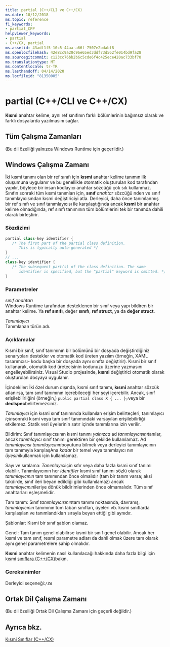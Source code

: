 ```yaml
---
title: partial (C++/CLI ve C++/CX)
ms.date: 10/12/2018
ms.topic: reference
f1_keywords:
- partial_CPP
helpviewer_keywords:
- partial
- C++/CX, partial
ms.assetid: 43adf1f5-10c5-44aa-a66f-7507e2bdabf8
ms.openlocfilehash: 42e8cc9a20c96e65ed3ddf73d562fe014bd9fa28
ms.sourcegitcommit: c123cc76bb2b6c5cde6f4c425ece420ac733bf70
ms.translationtype: MT
ms.contentlocale: tr-TR
ms.lasthandoff: 04/14/2020
ms.locfileid: "81350005"
---
```

# <a name="partial--ccli-and-ccx"></a>partial (C++/CLI ve C++/CX)

**Kısmi** anahtar kelime, aynı ref sınıfının farklı bölümlerinin bağımsız olarak ve farklı dosyalarda yazılmasını sağlar.

## <a name="all-runtimes"></a>Tüm Çalışma Zamanları

(Bu dil özelliği yalnızca Windows Runtime için geçerlidir.)

## <a name="windows-runtime"></a>Windows Çalışma Zamanı

İki kısmi tanımı olan bir ref sınıfı için **kısmi** anahtar kelime tanımın ilk oluşumuna uygulanır ve bu genellikle otomatik oluşturulan kod tarafından yapılır, böylece bir insan kodlayıcı anahtar sözcüğü çok sık kullanmaz. Sınıfın sonraki tüm kısmi tanımları için, **sınıf** *anahtar* sözcüğü nden ve sınıf tanımlayıcısından kısmi değiştiriciyi atla. Derleyici, daha önce tanımlanmış bir ref sınıfı ve sınıf tanımlayıcısı ile karşılaştığında ancak **kısmi** bir anahtar kelime olmadığında, ref sınıfı tanımının tüm bölümlerini tek bir tanımda dahili olarak birleştirir.

### <a name="syntax"></a>Sözdizimi

```cpp
partial class-key identifier {
   /* The first part of the partial class definition.
      This is typically auto-generated */
}
// ...
class-key identifier {
   /* The subsequent part(s) of the class definition. The same
      identifier is specified, but the "partial" keyword is omitted. */
}
```

### <a name="parameters"></a>Parametreler

*sınıf anahtarı*<br/>
Windows Runtime tarafından desteklenen bir sınıf veya yapı bildiren bir anahtar kelime. Ya **ref sınıfı**, değer **sınıfı**, **ref struct**, ya da **değer struct**.

*Tanımlayıcı*<br/>
Tanımlanan türün adı.

### <a name="remarks"></a>Açıklamalar

Kısmi bir sınıf, sınıf tanımının bir bölümünü bir dosyada değiştirdiğiniz senaryoları destekler ve otomatik kod üreten yazılım (örneğin, XAML tasarımcısı- kodu başka bir dosyada aynı sınıfta değiştirir). Kısmi bir sınıf kullanarak, otomatik kod üretecisinin kodunuzu üzerine yazmasını engelleyebilirsiniz. Visual Studio projesinde, **kısmi** değiştirici otomatik olarak oluşturulan dosyaya uygulanır.

İçindekiler: İki özel durum dışında, kısmi sınıf tanımı, **kısmi** anahtar sözcük atlanırsa, tam sınıf tanımının içerebileceği her şeyi içerebilir. Ancak, sınıf erişilebilirliğini (örneğin,) `public partial class X { ... };`veya bir **declspec**belirtemezsiniz.

*Tanımlayıcı* için kısmi sınıf tanımında kullanılan erişim belirteçleri, tanımlayıcı *için*sonraki kısmi veya tam sınıf tanımındaki varsayılan erişilebilirliği etkilemez. Statik veri üyelerinin satır içinde tanımlarına izin verilir.

Bildirim: Sınıf tanımlayıcısının kısmi tanımı *yalnızca* ad *tanımlayıcısını*tanılar, ancak *tanımlayıcı* sınıf tanımı gerektiren bir şekilde kullanılamaz. Ad *tanımlayıcısı* *tanımlayıcının*boyutunu bilmek veya derleyici tanımlayıcının tam tanımıyla karşılaşAna *kadar* bir temel veya tanımlayıcı nın *üyesini*kullanmak için kullanılamaz.

Sayı ve sıralama: *Tanımlayıcı*için sıfır veya daha fazla kısmi sınıf tanımı olabilir. Tanımlayıcının her *identifier* kısmi sınıf tanımı sözlü olarak *tanımlayıcının* tam tanımından önce olmalıdır (tam bir tanım varsa; aksi takdirde, sınıf ileri beyan edildiği gibi kullanılamaz) ancak *tanımlayıcının*ileriye dönük bildirimlerinden önce olmamalıdır. Tüm sınıf anahtarları eşleşmelidir.

Tam tanım: Sınıf *tanımlayıcısının*tam tanımı noktasında, davranış, *tanımlayıcının* tanımının tüm taban sınıfları, üyeleri vb. kısmi sınıflarda karşılaşılan ve tanımlandıkları sırayla beyan ettiği gibi aynıdır.

Şablonlar: Kısmi bir sınıf şablon olamaz.

Genel: Tam tanım genel olabilirse kısmi bir sınıf genel olabilir. Ancak her kısmi ve tam sınıf, resmi parametre adları da dahil olmak üzere tam olarak aynı genel parametrelere sahip olmalıdır.

**Kısmi** anahtar kelimenin nasıl kullanılacağı hakkında daha fazla bilgi için kısmi [sınıflara (C++/CX)](https://go.microsoft.com/fwlink/p/?LinkId=249023)bakın.

### <a name="requirements"></a>Gereksinimler

Derleyici seçeneği:`/ZW`

## <a name="common-language-runtime"></a>Ortak Dil Çalışma Zamanı

(Bu dil özelliği Ortak Dil Çalışma Zamanı için geçerli değildir.)

## <a name="see-also"></a>Ayrıca bkz.

[Kısmi Sınıflar (C++/CX)](https://go.microsoft.com/fwlink/p/?LinkId=249023)
